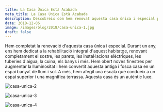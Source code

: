 ```yaml
---
title: La Casa Única Està Acabada
meta_title: La Casa Única Està Acabada
description: Descobreix com hem renovat aquesta casa única i especial per transformar-la en un espai lluminós i modern.
date: 2018-12-06
image: /images/blog/2018/casa-unica-1.jpg
draft: false
---
```


Hem completat la renovació d'aquesta casa única i especial. Durant un any, ens hem dedicat a la rehabilitació integral d'aquest habitatge, renovant completament el sostre, les parets, les instal·lacions elèctriques, les tuberies d'aigua, la cuina, els banys i més. Hem obert noves finestres per augmentar la lluminositat i hem convertit aquesta antiga i fosca casa en un espai banyat de llum i sol. A més, hem afegit una escala que condueix a un espai superior i una magnífica terrassa. Aquesta casa és un autèntic luxe.

![casa-unica-2](/images/blog/2018/casa-unica-2.jpg)

![casa-unica-3](/images/blog/2018/casa-unica-3.jpg)

![casa-unica-4](/images/blog/2018/casa-unica-4.jpg)
